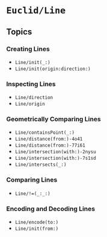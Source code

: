 # ``Euclid/Line``

## Topics 

### Creating Lines

- ``Line/init(_:)``
- ``Line/init(origin:direction:)``

### Inspecting Lines

- ``Line/direction``
- ``Line/origin``

### Geometrically Comparing Lines

- ``Line/containsPoint(_:)``
- ``Line/distance(from:)-4o41``
- ``Line/distance(from:)-77i61``
- ``Line/intersection(with:)-2nysu``
- ``Line/intersection(with:)-7s1sd``
- ``Line/intersects(_:)``

### Comparing Lines

- ``Line/!=(_:_:)``

### Encoding and Decoding Lines

- ``Line/encode(to:)``
- ``Line/init(from:)``
